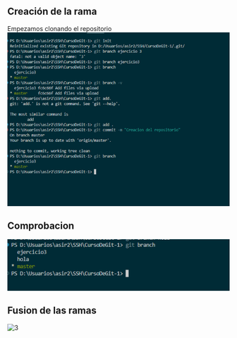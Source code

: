 
## Creación de la rama
Empezamos clonando el repositorio 
![1](3/Preparacion.PNG)


## Comprobacion


![2](3/nuevas.PNG)


## Fusion de las ramas 

![3](3/Creaciondelaramayfusion.PNG)
